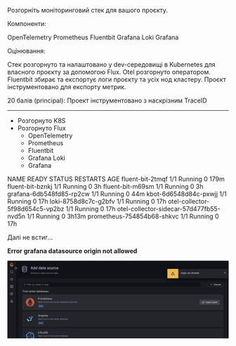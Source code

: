 Розгорніть моніторинговий стек для вашого проєкту.

Компоненти:

OpenTelemetry
Prometheus
Fluentbit
Grafana Loki
Grafana

Оцінювання:

Стек розгорнуто та налаштовано у dev-середовищі в Kubernetes для власного проєкту за допомогою Flux. Otel розгорнуто оператором. Fluentbit збирає та експортує логи проєкту та усіх нод кластеру. Проєкт інструментовано для експорту метрик.

20 балів (principal): Проект інструментовано з наскрізним TraceID

____

- Розгорнуто K8S
- Розгорнуто Flux
    - OpenTelemetry
    - Prometheus
    - Fluentbit
    - Grafana Loki
    - Grafana

NAME                                      READY   STATUS    RESTARTS   AGE
fluent-bit-2tmqf                          1/1     Running   0          179m
fluent-bit-bznkj                          1/1     Running   0          3h
fluent-bit-m69sm                          1/1     Running   0          3h
grafana-6db548fd85-rp2cw                  1/1     Running   0          44m
kbot-6d6548d84c-pxwjj                     1/1     Running   0          17h
loki-8758d8c7c-g2bfv                      1/1     Running   0          17h
otel-collector-5f98d654c5-vp2bz           1/1     Running   0          17h
otel-collector-sidecar-57d477fb55-nvd5n   1/1     Running   0          3h13m
prometheus-754854b68-shkvc                1/1     Running   0          17h

Далі не встиг...

**Error grafana datasource origin not allowed**

![error](./img/grafana.png)
